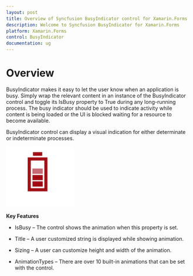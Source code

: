 ```yaml
---
layout: post
title: Overview of Syncfusion BusyIndicator control for Xamarin.Forms
description: Welcome to Syncfusion BusyIndicator for Xamarin.Forms
platform: Xamarin.Forms
control: BusyIndicator
documentation: ug
---
```


# Overview

BusyIndicator makes it easy to let the user know when an application is busy. Simply wrap the relevant content in an instance of the BusyIndicator control and toggle its IsBusy property to True during any long-running process. The busy indicator should be used to indicate activity while content is being loaded or the UI is blocked waiting for a resource to become available. 

BusyIndicator control can display a visual indication for either determinate or indeterminate processes.

![](images/Overview.png)

**Key Features**

* IsBusy – The control shows the animation when this property is set.

* Title – A user customized string is displayed while showing animation.

* Sizing – A user can customize height and width of the animation.

* AnimationTypes – There are over 10 built-in animations that can be set with the control.



